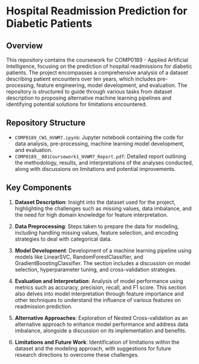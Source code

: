 # Hospital Readmission Prediction for Diabetic Patients

## Overview

This repository contains the coursework for COMP0189 - Applied Artificial Intelligence, focusing on the prediction of hospital readmissions for diabetic patients. The project encompasses a comprehensive analysis of a dataset describing patient encounters over ten years, which includes pre-processing, feature engineering, model development, and evaluation. The repository is structured to guide through various tasks from dataset description to proposing alternative machine learning pipelines and identifying potential solutions for limitations encountered.

## Repository Structure

- `COMP0189_CW1_HVWM7.ipynb`: Jupyter notebook containing the code for data analysis, pre-processing, machine learning model development, and evaluation.
- `COMP0189__001Coursework1_HVWM7_Report.pdf`: Detailed report outlining the methodology, results, and interpretations of the analyses conducted, along with discussions on limitations and potential improvements.

## Key Components

1. **Dataset Description**: Insight into the dataset used for the project, highlighting the challenges such as missing values, data imbalance, and the need for high domain knowledge for feature interpretation.

2. **Data Preprocessing**: Steps taken to prepare the data for modeling, including handling missing values, feature selection, and encoding strategies to deal with categorical data.

3. **Model Development**: Development of a machine learning pipeline using models like LinearSVC, RandomForestClassifier, and GradientBoostingClassifier. The section includes a discussion on model selection, hyperparameter tuning, and cross-validation strategies.

4. **Evaluation and Interpretation**: Analysis of model performance using metrics such as accuracy, precision, recall, and F1 score. This section also delves into model interpretation through feature importance and other techniques to understand the influence of various features on readmission prediction.

5. **Alternative Approaches**: Exploration of Nested Cross-validation as an alternative approach to enhance model performance and address data imbalance, alongside a discussion on its implementation and benefits.

6. **Limitations and Future Work**: Identification of limitations within the dataset and the modeling approach, with suggestions for future research directions to overcome these challenges.
